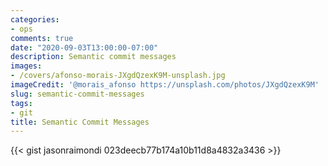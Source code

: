 ```yaml
---
categories:
- ops
comments: true
date: "2020-09-03T13:00:00-07:00"
description: Semantic commit messages
images: 
- /covers/afonso-morais-JXgdQzexK9M-unsplash.jpg
imageCredit: '@morais_afonso https://unsplash.com/photos/JXgdQzexK9M'
slug: semantic-commit-messages
tags:
- git
title: Semantic Commit Messages
---
```


{{< gist jasonraimondi 023deecb77b174a10b11d8a4832a3436 >}}
